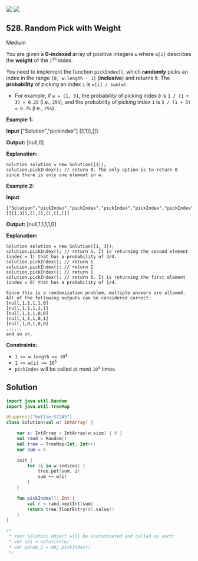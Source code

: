 [![](https://img.shields.io/github/stars/javadev/LeetCode-in-Kotlin?label=Stars&style=flat-square)](https://github.com/javadev/LeetCode-in-Kotlin)
[![](https://img.shields.io/github/forks/javadev/LeetCode-in-Kotlin?label=Fork%20me%20on%20GitHub%20&style=flat-square)](https://github.com/javadev/LeetCode-in-Kotlin/fork)

## 528\. Random Pick with Weight

Medium

You are given a **0-indexed** array of positive integers `w` where `w[i]` describes the **weight** of the <code>i<sup>th</sup></code> index.

You need to implement the function `pickIndex()`, which **randomly** picks an index in the range `[0, w.length - 1]` (**inclusive**) and returns it. The **probability** of picking an index `i` is `w[i] / sum(w)`.

*   For example, if `w = [1, 3]`, the probability of picking index `0` is `1 / (1 + 3) = 0.25` (i.e., `25%`), and the probability of picking index `1` is `3 / (1 + 3) = 0.75` (i.e., `75%`).

**Example 1:**

**Input** ["Solution","pickIndex"] [[[1]],[]]

**Output:** [null,0]

**Explanation:**

    Solution solution = new Solution([1]); 
    solution.pickIndex(); // return 0. The only option is to return 0 since there is only one element in w.

**Example 2:**

**Input**

    ["Solution","pickIndex","pickIndex","pickIndex","pickIndex","pickIndex"]
    [[[1,3]],[],[],[],[],[]]

**Output:** [null,1,1,1,1,0]

**Explanation:**

    Solution solution = new Solution([1, 3]); 
    solution.pickIndex(); // return 1. It is returning the second element (index = 1) that has a probability of 3/4. 
    solution.pickIndex(); // return 1 
    solution.pickIndex(); // return 1 
    solution.pickIndex(); // return 1 
    solution.pickIndex(); // return 0. It is returning the first element (index = 0) that has a probability of 1/4. 

    Since this is a randomization problem, multiple answers are allowed. 
    All of the following outputs can be considered correct: 
    [null,1,1,1,1,0] 
    [null,1,1,1,1,1] 
    [null,1,1,1,0,0] 
    [null,1,1,1,0,1] 
    [null,1,0,1,0,0] 
    ...... 
    and so on.

**Constraints:**

*   <code>1 <= w.length <= 10<sup>4</sup></code>
*   <code>1 <= w[i] <= 10<sup>5</sup></code>
*   `pickIndex` will be called at most <code>10<sup>4</sup></code> times.

## Solution

```kotlin
import java.util.Random
import java.util.TreeMap

@Suppress("kotlin:S2245")
class Solution(val w: IntArray) {

    var x: IntArray = IntArray(w.size) { 0 }
    val rand = Random()
    val tree = TreeMap<Int, Int>()
    var sum = 0

    init {
        for (i in w.indices) {
            tree.put(sum, i)
            sum += w[i]
        }
    }

    fun pickIndex(): Int {
        val r = rand.nextInt(sum)
        return tree.floorEntry(r).value!!
    }
}

/*
 * Your Solution object will be instantiated and called as such:
 * var obj = Solution(w)
 * var param_1 = obj.pickIndex()
 */
```